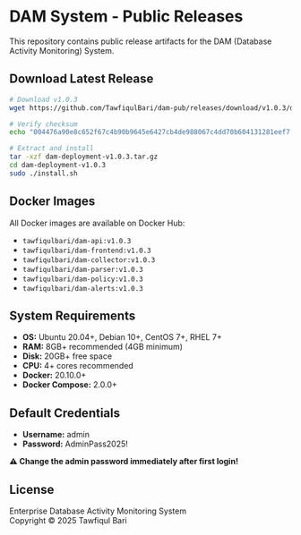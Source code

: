 # DAM System - Public Releases

This repository contains public release artifacts for the DAM (Database Activity Monitoring) System.

## Download Latest Release

```bash
# Download v1.0.3
wget https://github.com/TawfiqulBari/dam-pub/releases/download/v1.0.3/dam-deployment-v1.0.3.tar.gz

# Verify checksum
echo "004476a90e8c652f67c4b90b9645e6427cb4de988067c4dd70b604131281eef7  dam-deployment-v1.0.3.tar.gz" | sha256sum -c

# Extract and install
tar -xzf dam-deployment-v1.0.3.tar.gz
cd dam-deployment-v1.0.3
sudo ./install.sh
```

## Docker Images

All Docker images are available on Docker Hub:
- `tawfiqulbari/dam-api:v1.0.3`
- `tawfiqulbari/dam-frontend:v1.0.3`
- `tawfiqulbari/dam-collector:v1.0.3`
- `tawfiqulbari/dam-parser:v1.0.3`
- `tawfiqulbari/dam-policy:v1.0.3`
- `tawfiqulbari/dam-alerts:v1.0.3`

## System Requirements

- **OS:** Ubuntu 20.04+, Debian 10+, CentOS 7+, RHEL 7+
- **RAM:** 8GB+ recommended (4GB minimum)
- **Disk:** 20GB+ free space
- **CPU:** 4+ cores recommended
- **Docker:** 20.10.0+
- **Docker Compose:** 2.0.0+

## Default Credentials

- **Username:** admin
- **Password:** AdminPass2025!

**⚠️ Change the admin password immediately after first login!**

## License

Enterprise Database Activity Monitoring System  
Copyright © 2025 Tawfiqul Bari
